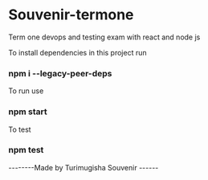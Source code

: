 # Souvenir-termone
Term one devops and testing exam with react and node js

To install dependencies in this project run

### npm i --legacy-peer-deps

To run use

### npm start

To test

### npm test


--------Made by Turimugisha Souvenir ------